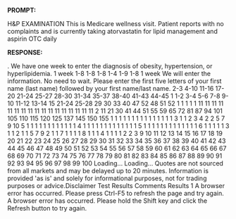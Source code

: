 **PROMPT:**

H&P EXAMINATION This is Medicare wellness visit. Patient reports with no complaints and is currently taking atorvastatin for lipid management and aspirin OTC daily

**RESPONSE:**

 . We have one week to enter the diagnosis of obesity, hypertension, or hyperlipidemia. 1 week 1-8 1-8 1-8 1-4 1-9 1-8 1 week We will enter the information. No need to wait. Please enter the first five letters of your first name (last name) followed by your first name/last name. 2-3 4-10 11-16 17-20 21-24 25-27 28-30 31-34 35-37 38-40 41-43 44-45 1 1-2 3-4 5-6 7-8 9-10 11-12 13-14 15 21-24 25-28 29 30 33 40 47 52 48 51 52 1 1 1 1 1 11 11 11 11 11 11 11 11 11 11 11 11 11 11 11 11 11 2 11 21 30 41 44 51 55 59 65 72 81 87 94 101 105 110 115 120 125 137 145 150 155 1 1 1 1 1 1 1 1 1 1 1 1 1 1 1 3 1 1 2 3 4 2 2 5 7 9 10 5 1 1 1 1 1 1 1 1 1 1 1 1 4 1 1 1 1 1 1 1 1 1 1 1 1 1 5 1 1 1 1 1 1 1 1 1 1 1 1 1 6 1 1 1 1 1 3 1 1 2 1 1 5 7 9 2 1 1 7 1 1 1 1 8 1 1 1 4 1 1 1 1 2 2 3 9 10 11 12 13 14 15 16 17 18 19 20 21 22 23 24 25 26 27 28 29 30 31 32 33 34 35 36 37 38 39 40 41 42 43 44 45 46 47 48 49 50 51 52 53 54 55 56 57 58 59 60 61 62 63 64 65 66 67 68 69 70 71 72 73 74 75 76 77 78 79 80 81 82 83 84 85 86 87 88 89 90 91 92 93 94 95 96 97 98 99 100  Loading... Loading...  Quotes are not sourced from all markets and may be delayed up to 20 minutes. Information is provided 'as is' and solely for informational purposes, not for trading purposes or advice.Disclaimer Test Results Comments Results 1  A browser error has occurred.  Please press Ctrl-F5 to refresh the page and try again.  A browser error has occurred.  Please hold the Shift key and click the Refresh button to try again.